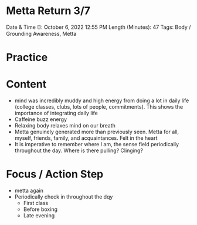 # Metta Return 3/7

Date & Time ⏰: October 6, 2022 12:55 PM
Length (Minutes): 47
Tags: Body / Grounding Awareness, Metta

# Practice

# Content

- mind was incredibly muddy and high energy from doing a lot in daily life (college classes, clubs, lots of people, commitments). This shows the importance of integrating daily life
- Caffeine buzz energy
- Relaxing body relaxes mind on our breath
- Metta genuinely generated more than previously seen. Metta for all, myself, friends, family, and acquaintances. Felt in the heart
- It is imperative to remember where I am, the sense field periodically throughout the day. Where is there pulling? Clinging?

# Focus / Action Step

- metta again
- Periodically check in throughout the dqy
    - First class
    - Before boxing
    - Late evening